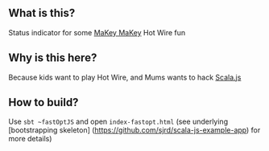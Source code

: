 What is this?
-------------
Status indicator for some [MaKey MaKey](http://makeymakey.com) Hot Wire fun

Why is this here?
-----------------
Because kids want to play Hot Wire, and Mums wants to hack [Scala.js](http://www.scala-js.org)

How to build?
-------------
Use `sbt ~fastOptJS` and open `index-fastopt.html` (see underlying [bootstrapping skeleton]
(https://github.com/sjrd/scala-js-example-app) for more details)